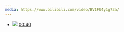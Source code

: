 ```yaml
---
media: https://www.bilibili.com/video/BV1FU4y1g73a/
---
```


- ![](assets/img/Media%20Note%20-%20青春电影怎么拍？《情书》摄影灯光拉片/IMG-Media%20Note%20-%20青春电影怎么拍？《情书》摄影灯光拉片-20240519170335951.jpeg) [00:40](https://www.bilibili.com/video/BV1FU4y1g73a/?t=40.129536#t=40.13) 
